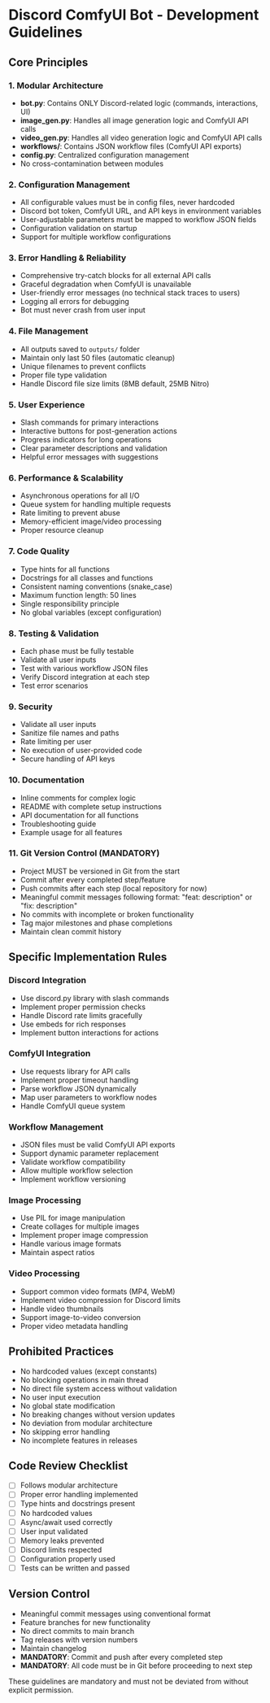# Discord ComfyUI Bot - Development Guidelines

## Core Principles

### 1. Modular Architecture
- **bot.py**: Contains ONLY Discord-related logic (commands, interactions, UI)
- **image_gen.py**: Handles all image generation logic and ComfyUI API calls
- **video_gen.py**: Handles all video generation logic and ComfyUI API calls
- **workflows/**: Contains JSON workflow files (ComfyUI API exports)
- **config.py**: Centralized configuration management
- No cross-contamination between modules

### 2. Configuration Management
- All configurable values must be in config files, never hardcoded
- Discord bot token, ComfyUI URL, and API keys in environment variables
- User-adjustable parameters must be mapped to workflow JSON fields
- Configuration validation on startup
- Support for multiple workflow configurations

### 3. Error Handling & Reliability
- Comprehensive try-catch blocks for all external API calls
- Graceful degradation when ComfyUI is unavailable
- User-friendly error messages (no technical stack traces to users)
- Logging all errors for debugging
- Bot must never crash from user input

### 4. File Management
- All outputs saved to `outputs/` folder
- Maintain only last 50 files (automatic cleanup)
- Unique filenames to prevent conflicts
- Proper file type validation
- Handle Discord file size limits (8MB default, 25MB Nitro)

### 5. User Experience
- Slash commands for primary interactions
- Interactive buttons for post-generation actions
- Progress indicators for long operations
- Clear parameter descriptions and validation
- Helpful error messages with suggestions

### 6. Performance & Scalability
- Asynchronous operations for all I/O
- Queue system for handling multiple requests
- Rate limiting to prevent abuse
- Memory-efficient image/video processing
- Proper resource cleanup

### 7. Code Quality
- Type hints for all functions
- Docstrings for all classes and functions
- Consistent naming conventions (snake_case)
- Maximum function length: 50 lines
- Single responsibility principle
- No global variables (except configuration)

### 8. Testing & Validation
- Each phase must be fully testable
- Validate all user inputs
- Test with various workflow JSON files
- Verify Discord integration at each step
- Test error scenarios

### 9. Security
- Validate all user inputs
- Sanitize file names and paths
- Rate limiting per user
- No execution of user-provided code
- Secure handling of API keys

### 10. Documentation
- Inline comments for complex logic
- README with complete setup instructions
- API documentation for all functions
- Troubleshooting guide
- Example usage for all features

### 11. Git Version Control (MANDATORY)
- Project MUST be versioned in Git from the start
- Commit after every completed step/feature
- Push commits after each step (local repository for now)
- Meaningful commit messages following format: "feat: description" or "fix: description"
- No commits with incomplete or broken functionality
- Tag major milestones and phase completions
- Maintain clean commit history

## Specific Implementation Rules

### Discord Integration
- Use discord.py library with slash commands
- Implement proper permission checks
- Handle Discord rate limits gracefully
- Use embeds for rich responses
- Implement button interactions for actions

### ComfyUI Integration
- Use requests library for API calls
- Implement proper timeout handling
- Parse workflow JSON dynamically
- Map user parameters to workflow nodes
- Handle ComfyUI queue system

### Workflow Management
- JSON files must be valid ComfyUI API exports
- Support dynamic parameter replacement
- Validate workflow compatibility
- Allow multiple workflow selection
- Implement workflow versioning

### Image Processing
- Use PIL for image manipulation
- Create collages for multiple images
- Implement proper image compression
- Handle various image formats
- Maintain aspect ratios

### Video Processing
- Support common video formats (MP4, WebM)
- Implement video compression for Discord limits
- Handle video thumbnails
- Support image-to-video conversion
- Proper video metadata handling

## Prohibited Practices
- No hardcoded values (except constants)
- No blocking operations in main thread
- No direct file system access without validation
- No user input execution
- No global state modification
- No breaking changes without version updates
- No deviation from modular architecture
- No skipping error handling
- No incomplete features in releases

## Code Review Checklist
- [ ] Follows modular architecture
- [ ] Proper error handling implemented
- [ ] Type hints and docstrings present
- [ ] No hardcoded values
- [ ] Async/await used correctly
- [ ] User input validated
- [ ] Memory leaks prevented
- [ ] Discord limits respected
- [ ] Configuration properly used
- [ ] Tests can be written and passed

## Version Control
- Meaningful commit messages using conventional format
- Feature branches for new functionality
- No direct commits to main branch
- Tag releases with version numbers
- Maintain changelog
- **MANDATORY**: Commit and push after every completed step
- **MANDATORY**: All code must be in Git before proceeding to next step

These guidelines are mandatory and must not be deviated from without explicit permission. 